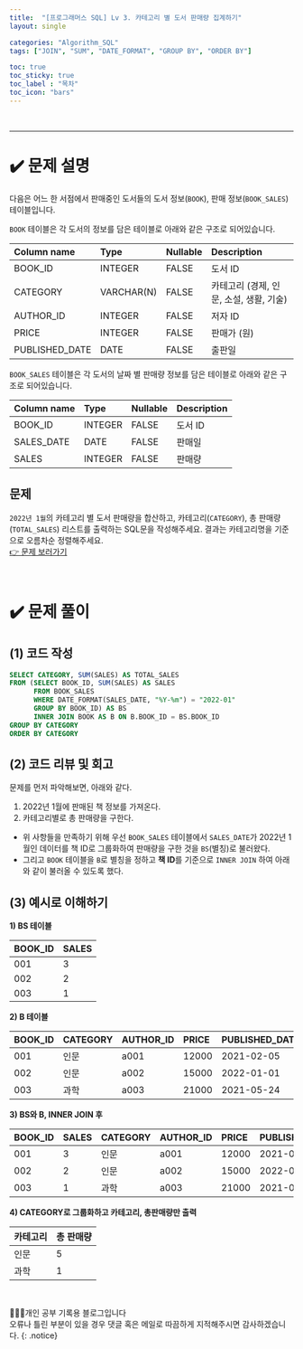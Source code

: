 ```yaml
---
title:  "[프로그래머스 SQL] Lv 3. 카테고리 별 도서 판매량 집계하기"
layout: single

categories: "Algorithm_SQL"
tags: ["JOIN", "SUM", "DATE_FORMAT", "GROUP BY", "ORDER BY"]

toc: true
toc_sticky: true
toc_label : "목차"
toc_icon: "bars"
---
```


<br>

***

# <span class="half_HL">✔️ 문제 설명</span>
다음은 어느 한 서점에서 판매중인 도서들의 도서 정보(```BOOK```), 판매 정보(```BOOK_SALES```) 테이블입니다.

```BOOK``` 테이블은 각 도서의 정보를 담은 테이블로 아래와 같은 구조로 되어있습니다.

|Column name|	Type|	Nullable|	Description|
|:---|:--|:--|:--|
|BOOK_ID|	INTEGER|	FALSE|	도서 ID|
|CATEGORY|	VARCHAR(N)|	FALSE	|카테고리 (경제, 인문, 소설, 생활, 기술)|
|AUTHOR_ID|	INTEGER	|FALSE|	저자 ID|
|PRICE|	INTEGER	|FALSE|	판매가 (원)|
|PUBLISHED_DATE|	DATE|	FALSE|	출판일|

```BOOK_SALES``` 테이블은 각 도서의 날짜 별 판매량 정보를 담은 테이블로 아래와 같은 구조로 되어있습니다.

|Column name|	Type|	Nullable|	Description|
|:---|:--|:--|:--|
|BOOK_ID|	INTEGER	|FALSE|	도서 ID|
|SALES_DATE|	DATE|	FALSE|	판매일|
|SALES|	INTEGER	|FALSE	|판매량|

## 문제
```2022년 1월```의 카테고리 별 도서 판매량을 합산하고, 카테고리(```CATEGORY```), 총 판매량(```TOTAL_SALES```) 리스트를 출력하는 SQL문을 작성해주세요.
결과는 카테고리명을 기준으로 오름차순 정렬해주세요.
<br>[👉 문제 보러가기](https://school.programmers.co.kr/learn/courses/30/lessons/144855)

<br>

# <span class="half_HL">✔️ 문제 풀이</span>
## (1) 코드 작성
```sql
SELECT CATEGORY, SUM(SALES) AS TOTAL_SALES
FROM (SELECT BOOK_ID, SUM(SALES) AS SALES
      FROM BOOK_SALES
      WHERE DATE_FORMAT(SALES_DATE, "%Y-%m") = "2022-01"
      GROUP BY BOOK_ID) AS BS
      INNER JOIN BOOK AS B ON B.BOOK_ID = BS.BOOK_ID
GROUP BY CATEGORY
ORDER BY CATEGORY
```

## (2) 코드 리뷰 및 회고
문제를 먼저 파악해보면, 아래와 같다.
1. 2022년 1월에 판매된 책 정보를 가져온다.
2. 카테고리별로 총 판매량을 구한다.

- 위 사항들을 만족하기 위해 우선 ```BOOK_SALES``` 테이블에서 ```SALES_DATE```가 2022년 1월인 데이터를 책 ID로 그룹화하여 판매량을 구한 것을 ```BS```(별칭)로 불러왔다.
- 그리고 ```BOOK``` 테이블을 ```B```로 별칭을 정하고 **책 ID**를 기준으로 ```INNER JOIN``` 하여 아래와 같이 불러올 수 있도록 했다. 

## (3) 예시로 이해하기
**1) BS 테이블**

|BOOK_ID|SALES|
|:------|:----|
|001|3|
|002|2|
|003|1|

**2) B 테이블**

|BOOK_ID|CATEGORY|AUTHOR_ID|PRICE|PUBLISHED_DATE|
|:------|:----|:------|:----|:------|
|001|인문|a001|12000|2021-02-05|
|002|인문|a002|15000|2022-01-01|
|003|과학|a003|21000|2021-05-24|

**3) BS와 B, INNER JOIN 후**

|BOOK_ID|SALES|CATEGORY|AUTHOR_ID|PRICE|PUBLISHED_DATE|
|:------|:----|:----|:------|:----|:------|
|001|3|인문|a001|12000|2021-02-05|
|002|2|인문|a002|15000|2022-01-01|
|003|1|과학|a003|21000|2021-05-24|

**4) CATEGORY로 그룹화하고 카테고리, 총판매량만 출력**

|카테고리|총 판매량|
|:-----|:------|
|인문|5|
|과학|1|

<br>

👩🏻‍💻개인 공부 기록용 블로그입니다
<br>오류나 틀린 부분이 있을 경우 댓글 혹은 메일로 따끔하게 지적해주시면 감사하겠습니다.
{: .notice}
